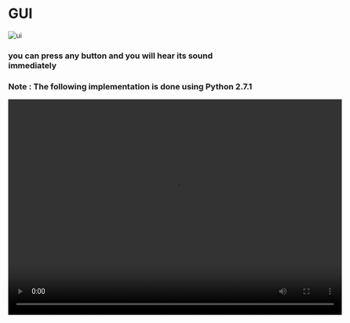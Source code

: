 # GUI 
![ui](https://user-images.githubusercontent.com/43928828/82121695-46abc080-978f-11ea-84d0-f1c9417d42ef.png)
### you can press any button and you will hear its sound immediately
### Note : The following implementation is done using Python 2.7.1

<!-- [![vid](https://user-images.githubusercontent.com/43928828/82121695-46abc080-978f-11ea-84d0-f1c9417d42ef.png)](output.mp4) -->

<video width="680" height="440" controls>
  <source src="output.mp4" type="video/mp4">
</video>
